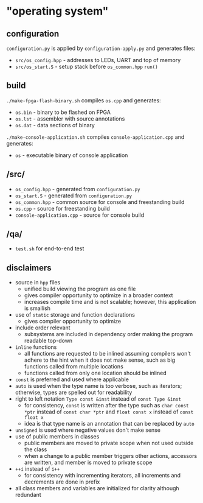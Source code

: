 # "operating system"

## configuration
`configuration.py` is applied by `configuration-apply.py` and generates files:
* `src/os_config.hpp` - addresses to LEDs, UART and top of memory
* `src/os_start.S` - setup stack before `os_common.hpp` `run()`

## build
`./make-fpga-flash-binary.sh` compiles `os.cpp` and generates:
* `os.bin` - binary to be flashed on FPGA
* `os.lst` - assembler with source annotations
* `os.dat` - data sections of binary

`./make-console-application.sh` compiles `console-application.cpp` and generates:
* `os` - executable binary of console application

## /src/
* `os_config.hpp` - generated from `configuration.py`
* `os_start.S` - generated from `configuration.py`
* `os_common.hpp` - common source for console and freestanding build
* `os.cpp` - source for freestanding build
* `console-application.cpp` - source for console build

## /qa/
* `test.sh` for end-to-end test

## disclaimers
* source in `hpp` files
  - unified build viewing the program as one file
  - gives compiler opportunity to optimize in a broader context
  - increases compile time and is not scalable; however, this application is smallish
* use of `static` storage and function declarations
  - gives compiler opportunity to optimize
* include order relevant
  - subsystems are included in dependency order making the program readable top-down
* `inline` functions
  - all functions are requested to be inlined assuming compilers won't adhere to the hint when it does not make sense, such as big functions called from multiple locations
  - functions called from only one location should be inlined
* `const` is preferred and used where applicable
* `auto` is used when the type name is too verbose, such as iterators; otherwise, types are spelled out for readability
* right to left notation `Type const &inst` instead of `const Type &inst`
  - for consistency, `const` is written after the type such as `char const *ptr` instead of `const char *ptr` and `float const x` instead of `const float x`
  - idea is that type name is an annotation that can be replaced by `auto`
* `unsigned` is used where negative values don't make sense
* use of public members in classes
  - public members are moved to private scope when not used outside the class
  - when a change to a public member triggers other actions, accessors are written, and member is moved to private scope
* `++i` instead of `i++`
  - for consistency with incrementing iterators, all increments and decrements are done in prefix
* all class members and variables are initialized for clarity although redundant

